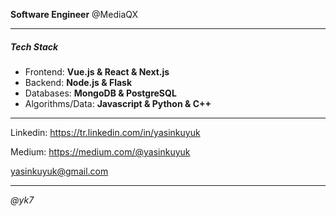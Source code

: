 **Software Engineer** @MediaQX
* * *
##### Tech Stack
 - Frontend: **Vue.js & React & Next.js**
 - Backend: **Node.js & Flask**
 - Databases: **MongoDB & PostgreSQL**
 - Algorithms/Data: **Javascript & Python & C++**
* * *
Linkedin: https://tr.linkedin.com/in/yasinkuyuk

Medium: https://medium.com/@yasinkuyuk

yasinkuyuk@gmail.com
***
*@yk7*

<!---
yasinkuyuk/yasinkuyuk is a ✨ special ✨ repository because its `README.md` (this file) appears on your GitHub profile.
You can click the Preview link to take a look at your changes.
--->
